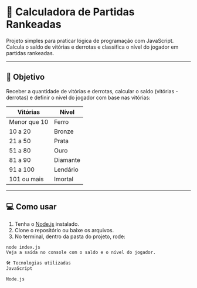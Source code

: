 # 🧮 Calculadora de Partidas Rankeadas

Projeto simples para praticar lógica de programação com JavaScript.  
Calcula o saldo de vitórias e derrotas e classifica o nível do jogador em partidas rankeadas.

---

## 🎯 Objetivo

Receber a quantidade de vitórias e derrotas, calcular o saldo (vitórias - derrotas) e definir o nível do jogador com base nas vitórias:

| Vitórias          | Nível      |
|-------------------|------------|
| Menor que 10      | Ferro      |
| 10 a 20           | Bronze     |
| 21 a 50           | Prata      |
| 51 a 80           | Ouro       |
| 81 a 90           | Diamante   |
| 91 a 100          | Lendário   |
| 101 ou mais       | Imortal    |

---

## 💻 Como usar

1. Tenha o [Node.js](https://nodejs.org) instalado.
2. Clone o repositório ou baixe os arquivos.
3. No terminal, dentro da pasta do projeto, rode:

```bash
node index.js
Veja a saída no console com o saldo e o nível do jogador.

🛠 Tecnologias utilizadas
JavaScript

Node.js


